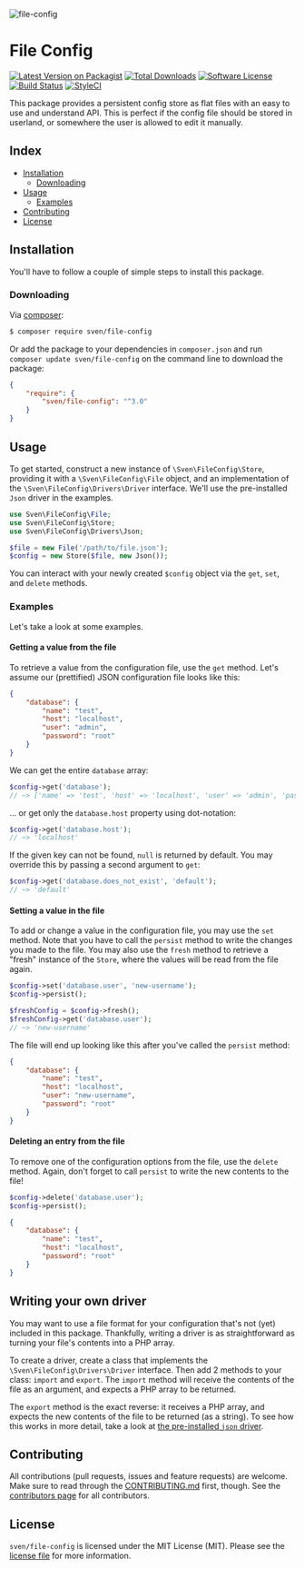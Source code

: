 ![file-config](https://user-images.githubusercontent.com/11269635/35174536-129cc67e-fd70-11e7-8b87-d2ba8cc24ec8.jpg)

# File Config

[![Latest Version on Packagist][ico-version]][link-packagist]
[![Total Downloads][ico-downloads]][link-downloads]
[![Software License][ico-license]](LICENSE.md)
[![Build Status][ico-build]][link-build]
[![StyleCI][ico-styleci]][link-styleci]

This package provides a persistent config store as flat files with an easy
to use and understand API. This is perfect if the config file should be 
stored in userland, or somewhere the user is allowed to edit it manually.

## Index
- [Installation](#installation)
  - [Downloading](#downloading)
- [Usage](#usage)
  - [Examples](#examples)
- [Contributing](#contributing)
- [License](#license)

## Installation
You'll have to follow a couple of simple steps to install this package.

### Downloading
Via [composer](http://getcomposer.org):

```bash
$ composer require sven/file-config
```

Or add the package to your dependencies in `composer.json` and run
`composer update sven/file-config` on the command line to download
the package:

```json
{
    "require": {
        "sven/file-config": "^3.0"
    }
}
```

## Usage
To get started, construct a new instance of `\Sven\FileConfig\Store`, providing it with a `\Sven\FileConfig\File`
object, and an implementation of the `\Sven\FileConfig\Drivers\Driver` interface. We'll use the pre-installed 
`Json` driver in the examples.

```php
use Sven\FileConfig\File;
use Sven\FileConfig\Store;
use Sven\FileConfig\Drivers\Json;

$file = new File('/path/to/file.json');
$config = new Store($file, new Json());
```

You can interact with your newly created `$config` object via the `get`, `set`, and `delete` 
methods.

### Examples
Let's take a look at some examples.

#### Getting a value from the file
To retrieve a value from the configuration file, use the `get` method. Let's assume our (prettified)
JSON configuration file looks like this:

```json
{
    "database": {
        "name": "test",
        "host": "localhost",
        "user": "admin",
        "password": "root"
    }
}
```

We can get the entire `database` array:

```php
$config->get('database'); 
// ~> ['name' => 'test', 'host' => 'localhost', 'user' => 'admin', 'password' => root']
```

... or get only the `database.host` property using dot-notation:

```php
$config->get('database.host'); 
// ~> 'localhost'
```

If the given key can not be found, `null` is returned by default. You may override this by
passing a second argument to `get`:

```php
$config->get('database.does_not_exist', 'default');
// ~> 'default'
```

#### Setting a value in the file
To add or change a value in the configuration file, you may use the `set` method. Note that
you have to call the `persist` method to write the changes you made to the file. You may also
use the `fresh` method to retrieve a "fresh" instance of the `Store`, where the values will be
read from the file again.

```php
$config->set('database.user', 'new-username');
$config->persist();

$freshConfig = $config->fresh();
$freshConfig->get('database.user');
// ~> 'new-username'
```

The file will end up looking like this after you've called the `persist` method:

```json
{
    "database": {
        "name": "test",
        "host": "localhost",
        "user": "new-username",
        "password": "root"
    }
}
```

#### Deleting an entry from the file
To remove one of the configuration options from the file, use the `delete` method. Again, don't forget
to call `persist` to write the new contents to the file!

```php
$config->delete('database.user');
$config->persist();
```

```json
{
    "database": {
        "name": "test",
        "host": "localhost",
        "password": "root"
    }
}
```

## Writing your own driver
You may want to use a file format for your configuration that's not (yet) included in
this package. Thankfully, writing a driver is as straightforward as turning your file's
contents into a PHP array.

To create a driver, create a class that implements the `\Sven\FileConfig\Drivers\Driver`
interface. Then add 2 methods to your class: `import` and `export`. The `import` method
will receive the contents of the file as an argument, and expects a PHP array to be returned.

The `export` method is the exact reverse: it receives a PHP array, and expects the new contents
of the file to be returned (as a string). To see how this works in more detail, take a look at 
[the pre-installed `json` driver](src/Drivers/Json.php).

## Contributing
All contributions (pull requests, issues and feature requests) are
welcome. Make sure to read through the [CONTRIBUTING.md](CONTRIBUTING.md) first,
though. See the [contributors page](../../graphs/contributors) for all contributors.

## License
`sven/file-config` is licensed under the MIT License (MIT). Please see the
[license file](LICENSE.md) for more information.

[ico-version]: https://img.shields.io/packagist/v/sven/file-config.svg?style=flat-square
[ico-license]: https://img.shields.io/badge/license-MIT-green.svg?style=flat-square
[ico-downloads]: https://img.shields.io/packagist/dt/sven/file-config.svg?style=flat-square
[ico-build]: https://img.shields.io/github/workflow/status/svenluijten/file-config/Tests%20(PHP)?style=flat-square
[ico-styleci]: https://styleci.io/repos/117891803/shield

[link-packagist]: https://packagist.org/packages/sven/file-config
[link-downloads]: https://packagist.org/packages/sven/file-config
[link-build]: https://github.com/svenluijten/file-config/actions?query=workflow%3A%22Tests+%28PHP%29%22
[link-styleci]: https://styleci.io/repos/117891803
